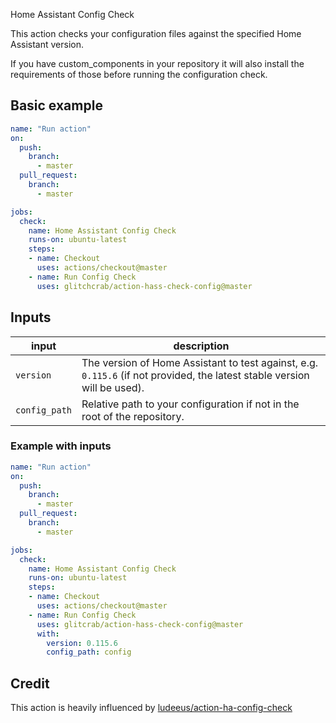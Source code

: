Home Assistant Config Check

This action checks your configuration files against the specified Home Assistant version.

If you have custom_components in your repository it will also install the requirements of those before running the configuration check.

## Basic example

```yaml
name: "Run action"
on:
  push:
    branch:
      - master
  pull_request:
    branch:
      - master

jobs:
  check:
    name: Home Assistant Config Check
    runs-on: ubuntu-latest
    steps:
    - name: Checkout
      uses: actions/checkout@master
    - name: Run Config Check
      uses: glitchcrab/action-hass-check-config@master
```

## Inputs

input | description
-- | --
`version` | The version of Home Assistant to test against, e.g. `0.115.6` (if not provided, the latest stable version will be used).
`config_path` | Relative path to your configuration if not in the root of the repository.

### Example with inputs

```yaml
name: "Run action"
on:
  push:
    branch:
      - master
  pull_request:
    branch:
      - master

jobs:
  check:
    name: Home Assistant Config Check
    runs-on: ubuntu-latest
    steps:
    - name: Checkout
      uses: actions/checkout@master
    - name: Run Config Check
      uses: glitcrab/action-hass-check-config@master
      with:
        version: 0.115.6
        config_path: config
```

## Credit

This action is heavily influenced by [ludeeus/action-ha-config-check](https://github.com/ludeeus/action-ha-config-check/)
